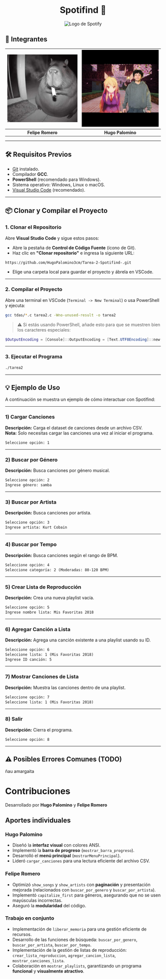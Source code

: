 <div align="center">

# Spotifind 🎵

<img src="https://upload.wikimedia.org/wikipedia/commons/1/19/Spotify_logo_without_text.svg" width="100px" alt="Logo de Spotify"/>

</div>

## 👥 Integrantes

| ![Felipe Romero](https://github.com/HugoPalomino3cm/Tarea-2-Spotifind-/blob/3ad963c848e352f40585c1d90a62faa69bf326c7/image.png)| ![Hugo Palomino](https://github.com/HugoPalomino3cm/Tarea-2-Spotifind-/blob/d48628f1a78cbea3c8fe0ca7ac8cb5dbf44ae92a/fotoMia.png) |
|:--:|:--:|
| **Felipe Romero** | **Hugo Palomino** |


---

## 🛠️ Requisitos Previos

- [Git](https://git-scm.com/) instalado.
- Compilador **GCC**.
- **PowerShell** (recomendado para Windows).
- Sistema operativo: Windows, Linux o macOS.
- [Visual Studio Code](https://code.visualstudio.com/) (recomendado).

---

## 📦 Clonar y Compilar el Proyecto

### 1. Clonar el Repositorio

Abre **Visual Studio Code** y sigue estos pasos:

- Abre la pestaña de **Control de Código Fuente** (ícono de Git).
- Haz clic en **"Clonar repositorio"** e ingresa la siguiente URL:

```bash
https://github.com/HugoPalomino3cm/Tarea-2-Spotifind-.git
```

- Elige una carpeta local para guardar el proyecto y ábrela en VSCode.

---

### 2. Compilar el Proyecto

Abre una terminal en VSCode (`Terminal -> New Terminal`) o usa PowerShell y ejecuta:

```bash
gcc tdas/*.c tarea2.c -Wno-unused-result -o tarea2
```

> ⚠️ Si estás usando PowerShell, añade esto para que se muestren bien los caracteres especiales:

```powershell
$OutputEncoding = [Console]::OutputEncoding = [Text.UTF8Encoding]::new()
```

---

### 3. Ejecutar el Programa

```bash
./tarea2
```

---

## 💡 Ejemplo de Uso

A continuación se muestra un ejemplo de cómo interactuar con Spotifind:

---

### 1) Cargar Canciones

**Descripción:** Carga el dataset de canciones desde un archivo CSV.  
**Nota:** Solo necesitas cargar las canciones una vez al iniciar el programa.

```text
Seleccione opción: 1
```

---

### 2) Buscar por Género

**Descripción:** Busca canciones por género musical.

```text
Seleccione opción: 2
Ingrese género: samba
```

---

### 3) Buscar por Artista

**Descripción:** Busca canciones por artista.

```text
Seleccione opción: 3
Ingrese artista: Kurt Cobain
```

---

### 4) Buscar por Tempo

**Descripción:** Busca canciones según el rango de BPM.

```text
Seleccione opción: 4
Seleccione categoría: 2 (Moderadas: 80-120 BPM)
```

---

### 5) Crear Lista de Reproducción

**Descripción:** Crea una nueva playlist vacía.

```text
Seleccione opción: 5
Ingrese nombre lista: Mis Favoritas 2018
```

---

### 6) Agregar Canción a Lista

**Descripción:** Agrega una canción existente a una playlist usando su ID.

```text
Seleccione opción: 6
Seleccione lista: 1 (Mis Favoritas 2018)
Ingrese ID canción: 5
```

---

### 7) Mostrar Canciones de Lista

**Descripción:** Muestra las canciones dentro de una playlist.

```text
Seleccione opción: 7
Seleccione lista: 1 (Mis Favoritas 2018)
```

---

### 8) Salir

**Descripción:** Cierra el programa.

```text
Seleccione opción: 8
```

---

## ⚠️ Posibles Errores Comunes (TODO)

ñau amargaita


# Contribuciones

Desarrollado por **Hugo Palomino** y **Felipe Romero**

## Aportes individuales

### Hugo Palomino
- Diseñó la **interfaz visual** con colores ANSI.
- Implementó la **barra de progreso** (`mostrar_barra_progreso`).
- Desarrolló el **menú principal** (`mostrarMenuPrincipal`).
- Lideró `cargar_canciones` para una lectura eficiente del archivo CSV.

### Felipe Romero
- Optimizó `show_songs` y `show_artists` con **paginación** y presentación mejorada (relacionados con `buscar_por_genero` y `buscar_por_artista`).
- Implementó `capitalize_first` para géneros, asegurando que no se usen mayúsculas incorrectas.
- Aseguró la **modularidad** del código.

### Trabajo en conjunto
- Implementación de `liberar_memoria` para una gestión eficiente de recursos.
- Desarrollo de las funciones de búsqueda: `buscar_por_genero`, `buscar_por_artista`, `buscar_por_tempo`.
- Implementación de la gestión de listas de reproducción: `crear_lista_reproduccion`, `agregar_cancion_lista`, `mostrar_canciones_lista`.
- Colaboración en `mostrar_playlists`, garantizando un programa **funcional** y **visualmente atractivo**.

